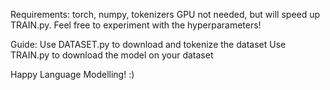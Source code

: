 Requirements:
torch, numpy, tokenizers
GPU not needed, but will speed up TRAIN.py. 
Feel free to experiment with the hyperparameters!

Guide:
Use DATASET.py to download and tokenize the dataset
Use TRAIN.py to download the model on your dataset

Happy Language Modelling! :)
